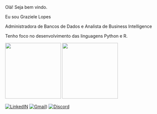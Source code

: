 Olá!  Seja  bem vindo.

Eu sou Graziele Lopes

Administradora de Bancos de Dados e Analista de Business Intelligence 

Tenho foco no desenvolvimento das  linguagens  Python e R.

<div>

<img height="180em" src="https://github-readme-stats.vercel.app/api?username=lopesgrazi&show_icons=true&theme=tokyonight"/>
<img height="180em" src="https://github-readme-stats.vercel.app/api/top-langs/?username=lopesgrazi&layout=compact&theme=tokyonight"/>
</div>

[![LinkedIN](https://img.shields.io/badge/LinkedIn-0077B5?style=for-the-badge&logo=linkedin&logoColor=white
)](https://www.linkedin.com/in/grazielelopesclouddataengineer/)
[![Gmail](https://img.shields.io/badge/Gmail-D14836?style=for-the-badge&logo=gmail&logoColor=white)](https://mail.google.com/mail/u/0/#inbox?compose=DmwnWrRspGsHXZQnTzGhNDxjJhlnbsklmShjCmDPsnGqPvNvknmnrsnCCBqbvzMHkdRMJJnRstRb))
[![Discord](https://img.shields.io/badge/Discord-7289DA?style=for-the-badge&logo=discord&logoColor=white)](https://discord.com/channels/@grazilopes_dataengineer)



  
  
